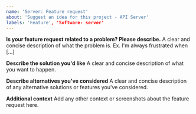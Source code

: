 ```yaml
---
name: 'Server: Feature request'
about: 'Suggest an idea for this project - API Server'
labels: 'Feature', 'Software: server'
---
```


<!--
## before reporting certifies
1. Please speak English, this is the language everybody of us can speak and write
2. Please take a moment to search that an issue doesn't already exist here https://github.com/prest/prest/issues
3. Please give all relevant information below for bug reports, incomplete details will be handled as an invalid report

## Create specific issue
Server - Bug Report: https://github.com/prest/prest/issues/new?template=server_bug_report.md
Server - Feature Request: https://github.com/prest/prest/issues/new?template=server_feature_request.md
Server - Custom: https://github.com/prest/prest/issues/new?template=server_custom.md
-->

**Is your feature request related to a problem? Please describe.**
A clear and concise description of what the problem is. Ex. I'm always frustrated when [...]

**Describe the solution you'd like**
A clear and concise description of what you want to happen.

**Describe alternatives you've considered**
A clear and concise description of any alternative solutions or features you've considered.

**Additional context**
Add any other context or screenshots about the feature request here.
